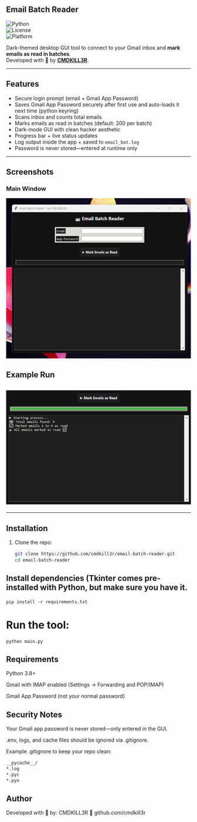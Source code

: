 Email Batch Reader  
--

![Python](https://img.shields.io/badge/Python-3.8%2B-blue?logo=python)  
![License](https://img.shields.io/badge/License-MIT-green)  
![Platform](https://img.shields.io/badge/Platform-Windows%20%7C%20Linux-black)  

Dark-themed desktop GUI tool to connect to your Gmail inbox and **mark emails as read in batches**.  
Developed with 🖤 by **[CMDKILL3R](https://github.com/cmdkill3r)**.  

---

Features  
--
-  Secure login prompt (email + Gmail App Password)
-  Saves Gmail App Password securely after first use and auto-loads it next time  (python keyring)
-  Scans inbox and counts total emails  
-  Marks emails as read in batches (default: 200 per batch)  
-  Dark-mode GUI with clean hacker aesthetic  
-  Progress bar + live status updates  
-  Log output inside the app + saved to `email_bot.log`  
-  Password is never stored—entered at runtime only  

---

Screenshots  
---

### Main Window  
![Email Batch Reader Main Window](main_window.png)  

Example Run
-

![Email Batch Reader Run Example](run_example.png)  
-

---

Installation  
---

1. Clone the repo:  
   ```bash
   git clone https://github.com/cmdkill3r/email-batch-reader.git
   cd email-batch-reader
   ```

Install dependencies (Tkinter comes pre-installed with Python, but make sure you have it.
-

```
pip install -r requirements.txt
```
# Run the tool:
```
python main.py
```
Requirements
-
Python 3.8+

Gmail with IMAP enabled (Settings → Forwarding and POP/IMAP)

Gmail App Password (not your normal password)

Security Notes
-
Your Gmail app password is never stored—only entered in the GUI.

.env, logs, and cache files should be ignored via .gitignore.

Example .gitignore to keep your repo clean:
```
__pycache__/
*.log
*.pyc
*.pyo
```
Author
-
Developed with 🖤 by:
CMDKILL3R
🔗 github.com/cmdkill3r


